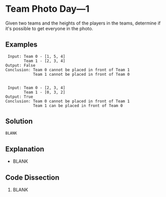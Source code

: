# Team Photo Day&mdash;1
Given two teams and the heights of the players in the teams, determine if it's possible to get everyone in the photo.

## Examples
```
 Input: Team 0 - [1, 5, 4]
        Team 1 - [2, 3, 4]
Output: False
Conclusion: Team 0 cannot be placed in front of Team 1
            Team 1 cannot be placed in front of Team 0


 Input: Team 0 - [2, 3, 4]
        Team 1 - [0, 3, 2]
Output: True
Conclusion: Team 0 cannot be placed in front of Team 1
            Team 1 can be placed in front of Team 0
```

## Solution
```python
BLANK
```

## Explanation
* BLANK

## Code Dissection
1. BLANK